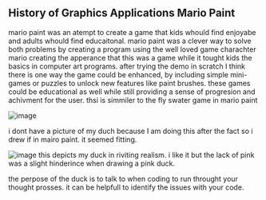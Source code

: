 ## History of Graphics Applications Mario Paint ##
mario paint was an atempt to create a game that kids whould find enjoyabe and adults whould find educaitonal. mario paint was a clever way to solve both problems by creating a program using the well loved game charachter mario creating the apperance that this was a game while it tought kids the basics in computer art programs. after trying the demo in scratch I think there is one way the game could be enhanced, by including simple mini-games or puzzles to unlock new features like paint brushes. these games could be educational as well while still providing a sense of progresion and achivment for the user. thsi is simmiler to the fly swater game in mario paint

![image](https://github.com/FantasticMrCat42/2023-2024/assets/129550102/49708c85-29b5-43df-9752-5af37af60437)


i dont have a picture of my duch because I am doing this after the fact so i drew if in mairo paint. it seemed fitting.

![image](https://github.com/FantasticMrCat42/2023-2024/assets/129550102/e077485b-61af-4b55-b3c3-4d81c17c482e)
this depicts my duck in riviting realism. i like it but the lack of pink was a slight hinderince when drawing a pink duck.

the perpose of the duck is to talk to when coding to run throught your thought prosses. it can be helpfull to identify the issues with your code.
